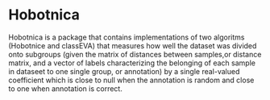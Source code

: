 # Hobotnica
Hobotnica is a package that contains implementations of two algoritms (Hobotnice and classEVA) that measures how well the dataset was 
divided onto subgroups (given the matrix of distances between samples,or distance matrix, and a vector of labels characterizing the belonging of each sample in dataseet 
to one single group, or annotation) by a single real-valued coefficient which is close to null when the annotation is random and close to one when annotation is correct.
